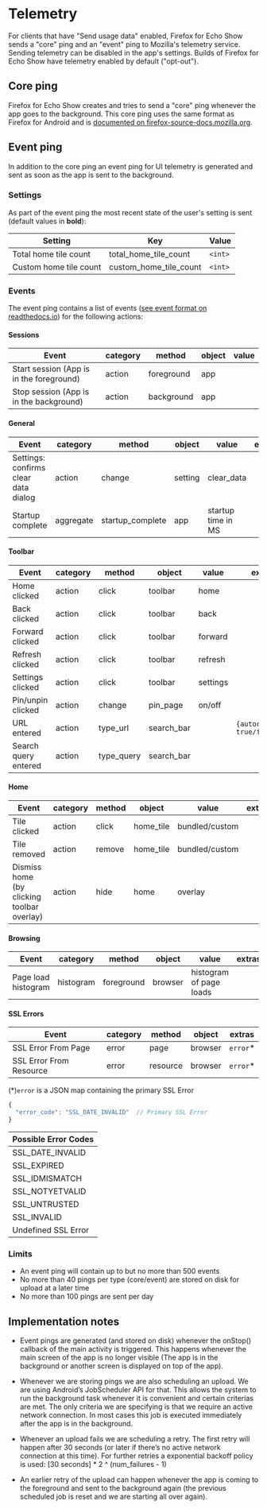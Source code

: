 # Telemetry
For clients that have "Send usage data" enabled, Firefox for Echo Show sends a "core" ping and an "event" ping to Mozilla's telemetry service. Sending telemetry can be disabled in the app's settings. Builds of Firefox for Echo Show have telemetry enabled by default ("opt-out").

## Core ping

Firefox for Echo Show creates and tries to send a "core" ping whenever the app goes to the background. This core ping uses the same format as Firefox for Android and is [documented on firefox-source-docs.mozilla.org](https://firefox-source-docs.mozilla.org/toolkit/components/telemetry/telemetry/data/core-ping.html).

## Event ping

In addition to the core ping an event ping for UI telemetry is generated and sent as soon as the app is sent to the background.

### Settings

As part of the event ping the most recent state of the user's setting is sent (default values in **bold**):

| Setting                  | Key                             | Value
|--------------------------|---------------------------------|----------------------
| Total home tile count    | total_home_tile_count           | `<int>`
| Custom home tile count   | custom_home_tile_count          | `<int>`


### Events

The event ping contains a list of events ([see event format on readthedocs.io](https://firefox-source-docs.mozilla.org/toolkit/components/telemetry/telemetry/collection/events.html)) for the following actions:

#### Sessions

| Event                                    | category | method     | object | value  |
|------------------------------------------|----------|------------|--------|--------|
| Start session (App is in the foreground) | action   | foreground | app    |        |
| Stop session (App is in the background)  | action   | background | app    |        |

#### General

| Event                                  | category | method                | object     | value  | extras.    |
|----------------------------------------|----------|-----------------------|------------|--------|------------|
| Settings: confirms clear data dialog   | action   | change                | setting    | clear_data | |
| Startup complete   | aggregate   | startup_complete                | app    | startup time in MS | |

#### Toolbar
| Event                                  | category | method                | object     | value  | extras.    |
|----------------------------------------|----------|-----------------------|------------|--------|------------|
| Home clicked                           | action   | click                 | toolbar    | home   | |
| Back clicked                           | action   | click                 | toolbar    | back   | |
| Forward clicked                        | action   | click                 | toolbar    | forward| |
| Refresh clicked                        | action   | click                 | toolbar    | refresh| |
| Settings clicked                       | action   | click                 | toolbar    | settings| |
| Pin/unpin clicked                      | action   | change                | pin_page   | on/off | |
| URL entered                            | action   | type_url              | search_bar |        | `{autocomplete: true/false}` |
| Search query entered                   | action   | type_query            | search_bar |        | |

#### Home
| Event                                  | category | method                | object     | value  | extras.    |
|----------------------------------------|----------|-----------------------|------------|--------|------------|
| Tile clicked                           | action   | click                 | home_tile  | bundled/custom | |
| Tile removed                           | action   | remove                | home_tile  | bundled/custom | |
| Dismiss home (by clicking toolbar overlay)|action | hide                  | home       | overlay| |

#### Browsing

| Event                                  | category  | method                | object     | value                   | extras.    |
|----------------------------------------|-----------|-----------------------|------------|-------------------------|------------|
| Page load histogram                    | histogram | foreground            | browser    | histogram of page loads |

#### SSL Errors

| Event                                      | category | method   | object  | extras  |
|--------------------------------------------|----------|----------|---------|---------|
| SSL Error From Page                        | error    | page     | browser |`error`*|
| SSL Error From Resource                    | error    | resource | browser |`error`* |

(*)`error` is a JSON map containing the primary SSL Error 

```JavaScript
{
  "error_code": "SSL_DATE_INVALID"  // Primary SSL Error
}
```

| Possible Error Codes |
|----------------------|
| SSL_DATE_INVALID     |
| SSL_EXPIRED          |
|SSL_IDMISMATCH        |
|SSL_NOTYETVALID       |
|SSL_UNTRUSTED         |
|SSL_INVALID           |
|Undefined SSL Error   |

### Limits

* An event ping will contain up to but no more than 500 events
* No more than 40 pings per type (core/event) are stored on disk for upload at a later time
* No more than 100 pings are sent per day

## Implementation notes

* Event pings are generated (and stored on disk) whenever the onStop() callback of the main activity is triggered. This happens whenever the main screen of the app is no longer visible (The app is in the background or another screen is displayed on top of the app).

* Whenever we are storing pings we are also scheduling an upload. We are using Android’s JobScheduler API for that. This allows the system to run the background task whenever it is convenient and certain criterias are met. The only criteria we are specifying is that we require an active network connection. In most cases this job is executed immediately after the app is in the background.

* Whenever an upload fails we are scheduling a retry. The first retry will happen after 30 seconds (or later if there’s no active network connection at this time). For further retries a exponential backoff policy is used: [30 seconds] * 2 ^ (num_failures - 1)

* An earlier retry of the upload can happen whenever the app is coming to the foreground and sent to the background again (the previous scheduled job is reset and we are starting all over again).

